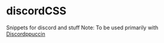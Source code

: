 # discordCSS
Snippets for discord and stuff
Note: To be used primarily with [Discordppuccin](https://github.com/AnubisNekhet/discordppuccin)
